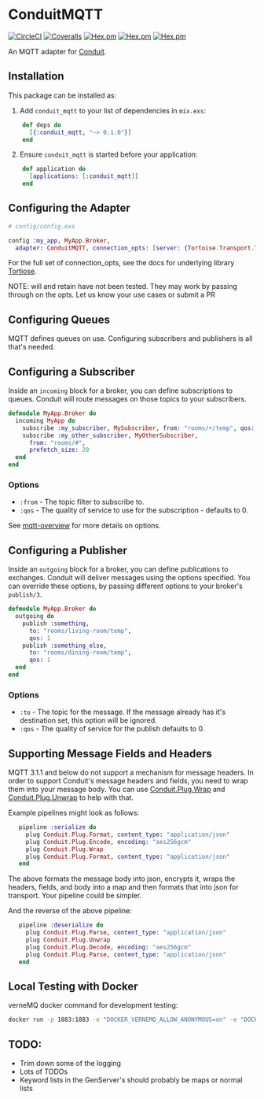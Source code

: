 # ConduitMQTT

[![CircleCI](https://img.shields.io/circleci/project/github/conduitframework/conduit_mqtt.svg?style=flat-square)](https://circleci.com/gh/conduitframework/conduit_mqtt)
[![Coveralls](https://img.shields.io/coveralls/conduitframework/conduit_mqtt.svg?style=flat-square)](https://coveralls.io/github/conduitframework/conduit_mqtt)
[![Hex.pm](https://img.shields.io/hexpm/v/conduit_mqtt.svg?style=flat-square)](https://hex.pm/packages/conduit_mqtt)
[![Hex.pm](https://img.shields.io/hexpm/l/conduit_mqtt.svg?style=flat-square)](https://github.com/conduitframework/conduit_mqtt/blob/master/LICENSE.md)
[![Hex.pm](https://img.shields.io/hexpm/dt/conduit_mqtt.svg?style=flat-square)](https://hex.pm/packages/conduit_mqtt)

An MQTT adapter for [Conduit](https://github.com/conduitframework/conduit).

## Installation

This package can be installed as:

  1. Add `conduit_mqtt` to your list of dependencies in `mix.exs`:

```elixir
    def deps do
      [{:conduit_mqtt, "~> 0.1.0"}]
    end
```

  2. Ensure `conduit_mqtt` is started before your application:

```elixir
    def application do
      [applications: [:conduit_mqtt]]
    end
```

## Configuring the Adapter

```elixir
# config/config.exs

config :my_app, MyApp.Broker,
  adapter: ConduitMQTT, connection_opts: [server: {Tortoise.Transport.Tcp, host: 'localhost', port: 1883}]
```

For the full set of connection_opts, see the docs for underlying library [Tortiose](https://hexdocs.pm/tortoise/connecting_to_a_mqtt_broker.html#connection-handler).

NOTE: will and retain have not been tested. They may work by passing through on the opts. Let us know your use cases
or submit a PR

## Configuring Queues

MQTT defines queues on use. Configuring subscribers and publishers is all that's needed.

## Configuring a Subscriber

Inside an `incoming` block for a broker, you can define subscriptions to queues. Conduit will route messages on those
topics to your subscribers.

``` elixir
defmodule MyApp.Broker do
  incoming MyApp do
    subscribe :my_subscriber, MySubscriber, from: "rooms/+/temp", qos: 1
    subscribe :my_other_subscriber, MyOtherSubscriber,
      from: "rooms/#",
      prefetch_size: 20
  end
end
```

### Options

* `:from` - The topic filter to subscribe to.
* `:qos` - The quality of service to use for the subscription - defaults to 0.

See [mqtt-overview](https://hexdocs.pm/tortoise/introduction.html#mqtt-overview) for more details on options.

## Configuring a Publisher

Inside an `outgoing` block for a broker, you can define publications to exchanges. Conduit will deliver messages using the
options specified. You can override these options, by passing different options to your broker's `publish/3`.

``` elixir
defmodule MyApp.Broker do
  outgoing do
    publish :something,
      to: "rooms/living-room/temp",
      qos: 1
    publish :something_else,
      to: "rooms/dining-room/temp",
      qos: 1
  end
end
```

### Options

* `:to` - The topic for the message. If the message already has it's destination set, this option will be ignored.
* `:qos` - The quality of service for the publish defaults to 0.


## Supporting Message Fields and Headers

MQTT 3.1.1 and below do not support a mechanism for message headers.  In order to support Conduit's message headers and
fields, you need to wrap them into your message body.  You can use
[Conduit.Plug.Wrap](https://hexdocs.pm/conduit/Conduit.Plug.Wrap.html) and [Conduit.Plug.Unwrap](https://hexdocs.pm/conduit/Conduit.Plug.Unwrap.html) to help with that.

Example pipelines might look as follows:

```elixir
   pipeline :serialize do
     plug Conduit.Plug.Format, content_type: "application/json"
     plug Conduit.Plug.Encode, encoding: "aes256gcm"
     plug Conduit.Plug.Wrap
     plug Conduit.Plug.Format, content_type: "application/json"
   end
```

The above formats the message body into json, encrypts it, wraps the headers, fields, and body into a map and then
formats that into json for transport. Your pipeline could be simpler.

And the reverse of the above pipeline:

```elixir
   pipeline :deserialize do
     plug Conduit.Plug.Parse, content_type: "application/json"
     plug Conduit.Plug.Unwrap
     plug Conduit.Plug.Decode, encoding: "aes256gcm"
     plug Conduit.Plug.Parse, content_type: "application/json"
   end
```

## Local Testing with Docker

verneMQ  docker command for development testing:

``` bash
docker run -p 1883:1883 -e "DOCKER_VERNEMQ_ALLOW_ANONYMOUS=on" -e "DOCKER_VERNEMQ_log.console.level=debug" -it erlio/docker-vernemq:1.5.0
```

## TODO:

* Trim down some of the logging
* Lots of TODOs
* Keyword lists in the GenServer's should probably be maps or normal lists
